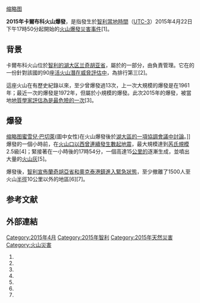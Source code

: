 [缩略图](https://zh.wikipedia.org/wiki/File:Calbuco_\(17031769427\).jpg "fig:缩略图")

**2015年卡爾布科火山爆發**，是指發生於[智利當地時間](../Page/智利.md "wikilink")（[UTC-3](../Page/UTC-3.md "wikilink")）2015年4月22日下午17時50分起開始的[火山爆發災害事件](../Page/普林尼式火山噴發.md "wikilink")\[1\]。

## 背景

卡爾布科火山位於[智利的](../Page/智利.md "wikilink")[湖大区](../Page/湖大区.md "wikilink")[兰奇胡亚省](../Page/兰奇胡亚省.md "wikilink")，屬於的一部分，由負責管理。它在的一份針對該國的90座[活火山潛在威脅評估中](../Page/活火山.md "wikilink")，為排行第三\[2\]。

這座火山在有歷史紀錄以來，至少曾爆發過13次，上一次大規模的爆發是在1961年；最近一次的爆發是1972年，但屬於小規模的爆發。此次2015年的爆發，被當地[地質學家評估為是最危險的一次](../Page/地質學.md "wikilink")\[3\]。

## 爆發

[缩略图](https://zh.wikipedia.org/wiki/File:Reunión_de_coordinación_región_de_Los_Lagos_\(16625443564\).jpg "fig:缩略图")[蜜雪兒·巴切萊](../Page/蜜雪兒·巴切萊.md "wikilink")(圖中女性)在火山爆發後於[湖大區的一項協調會議中討論](../Page/湖大區.md "wikilink")。\]\]
爆發的一個小時前，在[火山口以西曾連續發生數起](../Page/火山口.md "wikilink")[地震](../Page/地震.md "wikilink")，最大規模達到[芮氏規模](../Page/芮氏.md "wikilink")2.5級\[4\]；緊接著在一小時後的17時54分，一個高達15[公里的](../Page/公里.md "wikilink")逐漸生成，並噴出大量的[火山灰](../Page/火山灰.md "wikilink")\[5\]。

爆發後，[智利宣佈](../Page/智利.md "wikilink")[蘭奇胡亞省和](../Page/蘭奇胡亞省.md "wikilink")[奧克泰港鎮進入](../Page/奧克泰港.md "wikilink")[緊急狀態](../Page/緊急狀態.md "wikilink")，至少撤離了1500人至火山[半徑](../Page/半徑.md "wikilink")10公里以外的地區\[6\]\[7\]。

## 参考文献

## 外部連結

[Category:2015年4月](https://zh.wikipedia.org/wiki/Category:2015年4月 "wikilink")
[Category:2015年智利](https://zh.wikipedia.org/wiki/Category:2015年智利 "wikilink")
[Category:2015年天然災害](https://zh.wikipedia.org/wiki/Category:2015年天然災害 "wikilink")
[Category:火山災害](https://zh.wikipedia.org/wiki/Category:火山災害 "wikilink")

1.
2.
3.
4.
5.
6.
7.
